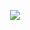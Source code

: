 

<p align="center">
  <a href="https://replit.com/@Kaweeshachamodk/HislWaBot?v=1#.replit">
    <img src="https://img.shields.io/static/v1?label=Get Whatsapp qr code&message=Click this now🙂&color=aqua&style=plastic">

  </a>
